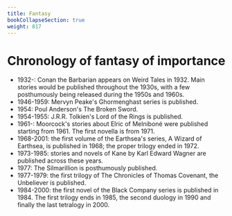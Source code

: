 ```yaml
---
title: Fantasy
bookCollapseSection: true
weight: 817
---
```


# Chronology of fantasy of importance

* 1932-: Conan the Barbarian appears on Weird Tales in 1932. Main stories would be published throughout the 1930s, with a few posthumously being released during the 1950s and 1960s.
* 1946-1959: Mervyn Peake's Ghormenghast series is published.
* 1954: Poul Anderson's The Broken Sword.
* 1954-1955: J.R.R. Tolkien's Lord of the Rings is published.
* 1961-: Moorcock's stories about Elric of Melniboné were published starting from 1961. The first novella is from 1971.
* 1968-2001: the first volume of the Earthsea's series, A Wizard of Earthsea, is published in 1968; the proper trilogy ended in 1972.
* 1973-1985: stories and novels of Kane by Karl Edward Wagner are published across these years.
* 1977: The Silmarillion is posthumously published.
* 1977-1979: the first trilogy of The Chronicles of Thomas Covenant, the Unbeliever is published.
* 1984-2000: the first novel of the Black Company series is published in 1984. The first trilogy ends in 1985, the second duology in 1990 and finally the last tetralogy in 2000.

